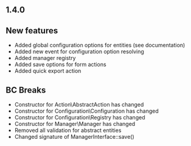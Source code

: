 1.4.0
-----

## New features
- Added global configuration options for entities (see documentation)
- Added new event for configuration option resolving
- Added manager registry
- Added save options for form actions
- Added quick export action


## BC Breaks
- Constructor for Action\AbstractAction has changed
- Constructor for Configuration\Configuration has changed
- Constructor for Configuration\Registry has changed
- Constructor for Manager\Manager has changed
- Removed all validation for abstract entities
- Changed signature of ManagerInterface::save()
